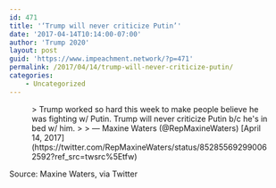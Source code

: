 ```yaml
---
id: 471
title: '‘Trump will never criticize Putin’'
date: '2017-04-14T10:14:00-07:00'
author: 'Trump 2020'
layout: post
guid: 'https://www.impeachment.network/?p=471'
permalink: /2017/04/14/trump-will-never-criticize-putin/
categories:
    - Uncategorized
---
```


<figure class="wp-block-embed is-type-rich is-provider-twitter wp-block-embed-twitter"><div class="wp-block-embed__wrapper">> Trump worked so hard this week to make people believe he was fighting w/ Putin. Trump will never criticize Putin b/c he's in bed w/ him.
> 
> — Maxine Waters (@RepMaxineWaters) [April 14, 2017](https://twitter.com/RepMaxineWaters/status/852855692990062592?ref_src=twsrc%5Etfw)

<script async="" charset="utf-8" src="https://platform.twitter.com/widgets.js"></script></div></figure>Source: Maxine Waters, via Twitter